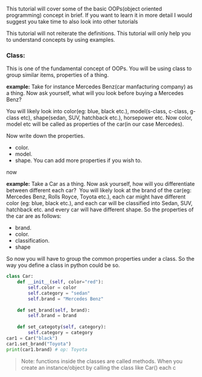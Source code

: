 This tutorial will cover some of the basic OOPs(object oriented programming) concept in brief. If you want to learn it in more detail 
I would suggest you take time to also look into other tutorials

This tutorial will not reiterate the definitions. This tutorial will only help you to understand concepts by using examples.

### Class:
This is one of the fundamental concept of OOPs. You will be using class to group similar items, properties of a thing.


**example:** Take for instance Mercedes Benz(car manfacturing company) as a thing. Now ask yourself, what will you look before buying a Mercedes Benz?

You will likely look into color(eg: blue, black etc.), model(s-class, c-class, g-class etc), shape(sedan, SUV, hatchback etc.), horsepower etc.
Now color, model etc will be called as properties of the car(in our case Mercedes).

Now write down the properties.
* color.
* model.
* shape.
You can add more properties if you wish to.

now 


**example:** Take a Car as a thing. Now ask yourself, how will you differentiate between different each car? 
You will likely look at the brand of the car(eg: Mercedes Benz, Rolls Royce, Toyota etc.), each car might have different color (eg: blue, black etc.), and each car will be classified into Sedan, SUV, hatchback etc. and every car will have different shape.
So the properties of the car are as follows:
* brand.
* color.
* classification.
* shape

So now you will have to group the common properties under a class.
So the way you define a class in python could be so.

```python
class Car:
    def __init__(self, color="red"):
        self.color = color
        self.category = "sedan"
        self.brand = "Mercedes Benz"
    
    def set_brand(self, brand):
        self.brand = brand
    
    def set_categoty(self, category):
        self.category = category
car1 = Car("black")
car1.set_brand("Toyota")
print(car1.brand) # op: Toyota
```

> Note: functions inside the classes are called methods.
When you create an instance/object by calling the class like Car() each c